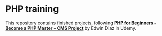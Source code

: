 # PHP training

This repository contains finished projects, following **[PHP for Beginners - Become a PHP Master - CMS Project](https://www.udemy.com/course/php-for-complete-beginners-includes-msql-object-oriented/?couponCode=KEEPLEARNING)** by Edwin Diaz in Udemy.
